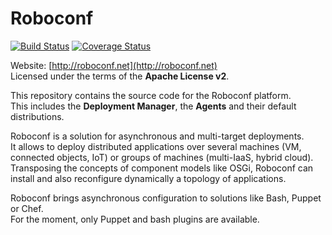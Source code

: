 # Roboconf 
[![Build Status](http://travis-ci.org/roboconf/roboconf-platform.png?branch=master)](http://travis-ci.org/roboconf/roboconf-platform)
[![Coverage Status](http://coveralls.io/repos/roboconf/roboconf-platform/badge.png)](http://coveralls.io/r/roboconf/roboconf-platform)

Website: [http://roboconf.net](http://roboconf.net)  
Licensed under the terms of the **Apache License v2**.

This repository contains the source code for the Roboconf platform.  
This includes the **Deployment Manager**, the **Agents** and their default distributions.

Roboconf is a solution for asynchronous and multi-target deployments.  
It allows to deploy distributed applications over several machines (VM, connected objects, IoT) or
groups of machines (multi-IaaS, hybrid cloud). Transposing the concepts of component models like OSGi,
Roboconf can install and also reconfigure dynamically a topology of applications.

Roboconf brings asynchronous configuration to solutions like Bash, Puppet or Chef.  
For the moment, only Puppet and bash plugins are available.
